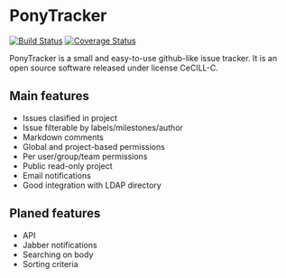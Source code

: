 PonyTracker
===========

[![Build Status](https://travis-ci.org/bouttier/ponytracker.svg?branch=master)](https://travis-ci.org/bouttier/ponytracker)
[![Coverage Status](https://coveralls.io/repos/bouttier/ponytracker/badge.png?branch=master)](https://coveralls.io/r/bouttier/ponytracker?branch=master)

PonyTracker is a small and easy-to-use github-like issue tracker.
It is an open source software released under license CeCILL-C.


Main features
-------------

* Issues clasified in project
* Issue filterable by labels/milestones/author
* Markdown comments
* Global and project-based permissions
* Per user/group/team permissions
* Public read-only project
* Email notifications
* Good integration with LDAP directory


Planed features
---------------
* API
* Jabber notifications
* Searching on body
* Sorting criteria
